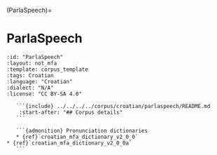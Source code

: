 
(ParlaSpeech)=
# ParlaSpeech

``````{corpus} ParlaSpeech
:id: "ParlaSpeech"
:layout: not_mfa
:template: corpus_template
:tags: Croatian
:language: "Croatian"
:dialect: "N/A"
:license: "CC BY-SA 4.0"

   ```{include} ../../../../corpus/croatian/parlaspeech/README.md
    :start-after: "## Corpus details"
   ```

   ```{admonition} Pronunciation dictionaries
   * {ref}`croatian_mfa_dictionary_v2_0_0`
* {ref}`croatian_mfa_dictionary_v2_0_0a`
   ```
``````
